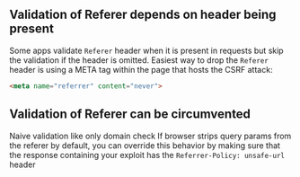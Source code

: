 ## Validation of Referer depends on header being present
Some apps validate `Referer` header when it is present in requests but skip the validation if the header is omitted.
Easiest way to drop the `Referer` header is using a META tag within the page that hosts the CSRF attack:
```html
<meta name="referrer" content="never">
```

## Validation of Referer can be circumvented
Naive validation like only domain check
If browser strips query params from the referer by default, you can override this behavior by making sure that the response containing your exploit has the `Referrer-Policy: unsafe-url` header